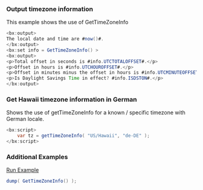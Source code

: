 ### Output timezone information

This example shows the use of GetTimeZoneInfo


```java
<bx:output>
The local date and time are #now()#.
</bx:output>
<bx:set info = GetTimeZoneInfo() >
<bx:output>
<p>Total offset in seconds is #info.UTCTOTALOFFSET#.</p>
<p>Offset in hours is #info.UTCHOUROFFSET#.</p>
<p>Offset in minutes minus the offset in hours is #info.UTCMINUTEOFFSET#.</p>
<p>Is Daylight Savings Time in effect? #info.ISDSTON#.</p>
</bx:output>
```


### Get Hawaii timezone information in German

Shows the use of getTimeZoneInfo for a known / specific timezone with German locale. 


```java
<bx:script>
	var tz = getTimeZoneInfo( "US/Hawaii", "de-DE" );
</bx:script>

```


### Additional Examples

<a href="https://try.boxlang.io/?code=eJxLKc0t0FBwTy0JycxNjcrPS%2FXMS8vX0FTQtOYCAIYsCLU%3D" target="_blank">Run Example</a>

```java
dump( GetTimeZoneInfo() );

```


